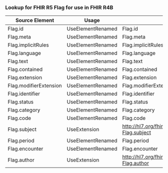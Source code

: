 ### Lookup for FHIR R5 Flag for use in FHIR R4B

| Source Element | Usage | Target |
| -------------- | ----- | ------ |
| Flag.id | UseElementRenamed | Flag.id |
| Flag.meta | UseElementRenamed | Flag.meta |
| Flag.implicitRules | UseElementRenamed | Flag.implicitRules |
| Flag.language | UseElementRenamed | Flag.language |
| Flag.text | UseElementRenamed | Flag.text |
| Flag.contained | UseElementRenamed | Flag.contained |
| Flag.extension | UseElementRenamed | Flag.extension |
| Flag.modifierExtension | UseElementRenamed | Flag.modifierExtension |
| Flag.identifier | UseElementRenamed | Flag.identifier |
| Flag.status | UseElementRenamed | Flag.status |
| Flag.category | UseElementRenamed | Flag.category |
| Flag.code | UseElementRenamed | Flag.code |
| Flag.subject | UseExtension | http://hl7.org/fhir/5.0/StructureDefinition/extension-Flag.subject |
| Flag.period | UseElementRenamed | Flag.period |
| Flag.encounter | UseElementRenamed | Flag.encounter |
| Flag.author | UseExtension | http://hl7.org/fhir/5.0/StructureDefinition/extension-Flag.author |
